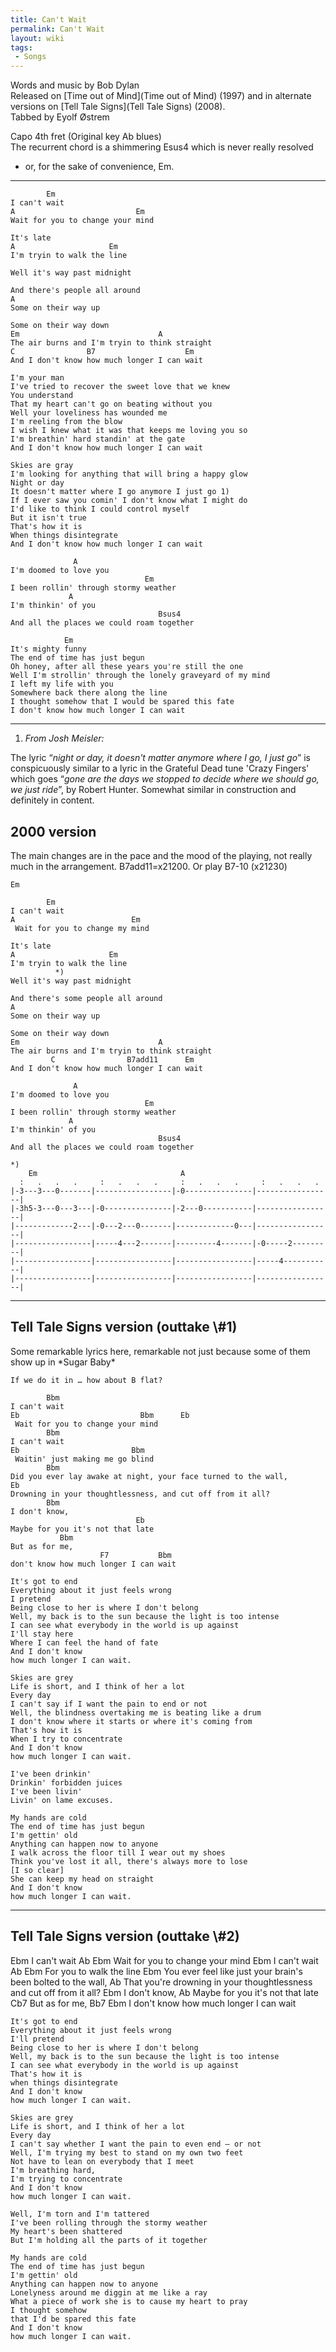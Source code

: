 ```yaml
---
title: Can't Wait
permalink: Can't Wait
layout: wiki
tags:
 - Songs
---
```


Words and music by Bob Dylan  
Released on [Time out of Mind](Time out of Mind) (1997) and
in alternate versions on [Tell Tale Signs](Tell Tale Signs)
(2008).  
Tabbed by Eyolf Østrem

Capo 4th fret (Original key Ab blues)  
The recurrent chord is a shimmering Esus4 which is never really resolved
- or, for the sake of convenience, Em.

* * * * *

            Em
    I can't wait
    A                           Em
    Wait for you to change your mind

    It's late
    A                     Em
    I'm tryin to walk the line

    Well it's way past midnight

    And there's people all around
    A
    Some on their way up

    Some on their way down
    Em                               A
    The air burns and I'm tryin to think straight
    C                B7                    Em
    And I don't know how much longer I can wait

    I'm your man
    I've tried to recover the sweet love that we knew
    You understand
    That my heart can't go on beating without you
    Well your loveliness has wounded me
    I'm reeling from the blow
    I wish I knew what it was that keeps me loving you so
    I'm breathin' hard standin' at the gate
    And I don't know how much longer I can wait

    Skies are gray
    I'm looking for anything that will bring a happy glow
    Night or day
    It doesn't matter where I go anymore I just go 1)
    If I ever saw you comin' I don't know what I might do
    I'd like to think I could control myself
    But it isn't true
    That's how it is
    When things disintegrate
    And I don't know how much longer I can wait

                  A
    I'm doomed to love you
                                  Em
    I been rollin' through stormy weather
                 A
    I'm thinkin' of you
                                     Bsus4
    And all the places we could roam together

                Em
    It's mighty funny
    The end of time has just begun
    Oh honey, after all these years you're still the one
    Well I'm strollin' through the lonely graveyard of my mind
    I left my life with you
    Somewhere back there along the line
    I thought somehow that I would be spared this fate
    I don't know how much longer I can wait

* * * * *

1) *From Josh Meisler:*

The lyric “*night or day, it doesn't matter anymore where I go, I just
go*” is conspicuously similar to a lyric in the Grateful Dead tune
'Crazy Fingers' which goes “*gone are the days we stopped to decide
where we should go, we just ride*”, by Robert Hunter. Somewhat similar
in construction and definitely in content.

<h2 class="songversion">
2000 version

</h2>
The main changes are in the pace and the mood of the playing, not really
much in the arrangement.  
B7add11=x21200. Or play B7-10 (x21230)

    Em

            Em
    I can't wait
    A                          Em
     Wait for you to change my mind

    It's late
    A                     Em
    I'm tryin to walk the line
              *)
    Well it's way past midnight

    And there's some people all around
    A
    Some on their way up

    Some on their way down
    Em                               A
    The air burns and I'm tryin to think straight
             C                B7add11      Em
    And I don't know how much longer I can wait

                  A
    I'm doomed to love you
                                  Em
    I been rollin' through stormy weather
                 A
    I'm thinkin' of you
                                     Bsus4
    And all the places we could roam together

    *)
        Em                                A
      :   .   .   .     :   .   .   .     :   .   .   .     :   .   .   .
    |-3---3---0-------|-----------------|-0---------------|-----------------|
    |-3h5-3---0---3---|-0---------------|-2---0-----------|-----------------|
    |-------------2---|-0---2---0-------|-------------0---|-----------------|
    |-----------------|-----4---2-------|---------4-------|-0-----2---------|
    |-----------------|-----------------|-----------------|-----4-----------|
    |-----------------|-----------------|-----------------|-----------------|

* * * * *

<span id="telltale1"></span>

<h2 class="songversion">
Tell Tale Signs version (outtake \#1)

</h2>
Some remarkable lyrics here, remarkable not just because some of them
show up in *Sugar Baby*

    If we do it in … how about B flat?

            Bbm
    I can't wait
    Eb                           Bbm      Eb
     Wait for you to change your mind
            Bbm
    I can't wait
    Eb                         Bbm
     Waitin' just making me go blind
            Bbm
    Did you ever lay awake at night, your face turned to the wall,
    Eb
    Drowning in your thoughtlessness, and cut off from it all?
            Bbm
    I don't know,
                                Eb
    Maybe for you it's not that late
               Bbm
    But as for me,
                        F7           Bbm
    don't know how much longer I can wait

    It's got to end
    Everything about it just feels wrong
    I pretend
    Being close to her is where I don't belong
    Well, my back is to the sun because the light is too intense
    I can see what everybody in the world is up against
    I'll stay here
    Where I can feel the hand of fate
    And I don't know
    how much longer I can wait.

    Skies are grey
    Life is short, and I think of her a lot
    Every day
    I can't say if I want the pain to end or not
    Well, the blindness overtaking me is beating like a drum
    I don't know where it starts or where it's coming from
    That's how it is
    When I try to concentrate
    And I don't know
    how much longer I can wait.

    I've been drinkin'
    Drinkin' forbidden juices
    I've been livin'
    Livin' on lame excuses.

    My hands are cold
    The end of time has just begun
    I'm gettin' old
    Anything can happen now to anyone
    I walk across the floor till I wear out my shoes
    Think you've lost it all, there's always more to lose
    [I so clear]
    She can keep my head on straight
    And I don't know
    how much longer I can wait.

* * * * *

<span id="telltale2"></span>

<h2 class="songversion">
Tell Tale Signs version (outtake \#2)

</h2>
            Ebm
    I can't wait
    Ab                             Ebm
     Wait for you to change your mind
            Ebm
    I can't wait
    Ab                   Ebm
     For you to walk the line
    Ebm
    You ever feel like just your brain's been bolted to the wall,
                Ab
    That you're drowning in your thoughtlessness and cut off from it all?
            Ebm
    I don't know,
                                Ab
    Maybe for you it's not that late
               Cb7
    But as for me,
                          Bb7          Ebm
    I don't know how much longer I can wait

    It's got to end
    Everything about it just feels wrong
    I'll pretend
    Being close to her is where I don't belong
    Well, my back is to the sun because the light is too intense
    I can see what everybody in the world is up against
    That's how it is
    when things disintegrate
    And I don't know
    how much longer I can wait.

    Skies are grey
    Life is short, and I think of her a lot
    Every day
    I can't say whether I want the pain to even end – or not
    Well, I'm trying my best to stand on my own two feet
    Not have to lean on everybody that I meet
    I'm breathing hard,
    I'm trying to concentrate
    And I don't know
    how much longer I can wait.

    Well, I'm torn and I'm tattered
    I've been rolling through the stormy weather
    My heart's been shattered
    But I'm holding all the parts of it together

    My hands are cold
    The end of time has just begun
    I'm gettin' old
    Anything can happen now to anyone
    Lonelyness around me diggin at me like a ray
    What a piece of work she is to cause my heart to pray
    I thought somehow
    that I'd be spared this fate
    And I don't know
    how much longer I can wait.
